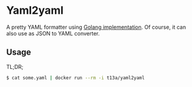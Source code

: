 # Yaml2yaml

A pretty YAML formatter using [Golang implementation](https://github.com/go-yaml/yaml). Of course, it can also use as JSON to YAML converter.

## Usage

TL;DR;

```sh
$ cat some.yaml | docker run --rm -i t13a/yaml2yaml
```

